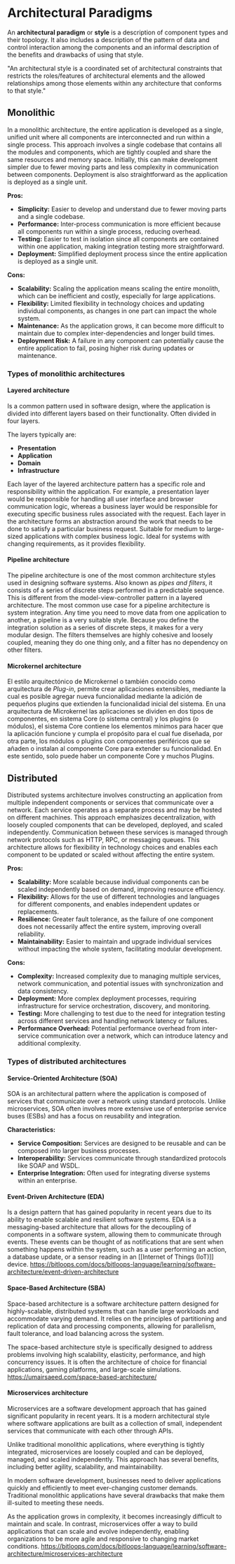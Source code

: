 # Architectural Paradigms


An **architectural paradigm** or **style** is a description of component types and their topology. It also includes a description of the pattern of data and control interaction among the components and an informal description of the benefits and drawbacks of using that style.

"An architectural style is a coordinated set of architectural constraints that restricts the roles/features of architectural elements and the allowed relationships among those elements within any architecture that conforms to that style."

## Monolithic
In a monolithic architecture, the entire application is developed as a single, unified unit where all components are interconnected and run within a single process. This approach involves a single codebase that contains all the modules and components, which are tightly coupled and share the same resources and memory space. Initially, this can make development simpler due to fewer moving parts and less complexity in communication between components. Deployment is also straightforward as the application is deployed as a single unit.

**Pros:**
- **Simplicity:** Easier to develop and understand due to fewer moving parts and a single codebase.
- **Performance:** Inter-process communication is more efficient because all components run within a single process, reducing overhead.
- **Testing:** Easier to test in isolation since all components are contained within one application, making integration testing more straightforward.
- **Deployment:** Simplified deployment process since the entire application is deployed as a single unit.

**Cons:**
- **Scalability:** Scaling the application means scaling the entire monolith, which can be inefficient and costly, especially for large applications.
- **Flexibility:** Limited flexibility in technology choices and updating individual components, as changes in one part can impact the whole system.
- **Maintenance:** As the application grows, it can become more difficult to maintain due to complex inter-dependencies and longer build times.
- **Deployment Risk:** A failure in any component can potentially cause the entire application to fail, posing higher risk during updates or maintenance.


### Types of monolithic architectures

#### Layered architecture
Is a common pattern used in software design, where the application is divided into different layers based on their functionality. Often divided in four layers.

The layers typically are:
- **Presentation**
- **Application**
- **Domain**
- **Infrastructure**

Each layer of the layered architecture pattern has a specific role and responsibility within the application. For example, a presentation layer would be responsible for handling all user interface and browser communication logic, whereas a business layer would be responsible for executing specific business rules associated with the request. Each layer in the architecture forms an abstraction around the work that needs to be done to satisfy a particular business request.
Suitable for medium to large-sized applications with complex business logic. Ideal for systems with changing requirements, as it provides flexibility.


#### Pipeline architecture
The pipeline architecture is one of the most common architecture styles used in designing software systems. Also known as _pipes and filters_, it consists of a series of discrete steps performed in a predictable sequence. This is different from the model-view-controller pattern in a layered architecture.
The most common use case for a pipeline architecture is system integration. Any time you need to move data from one application to another, a pipeline is a very suitable style. Because you define the integration solution as a series of discrete steps, it makes for a very modular design. The filters themselves are highly cohesive and loosely coupled, meaning they do one thing only, and a filter has no dependency on other filters.


#### Microkernel architecture
El estilo arquitectónico de Microkernel o también conocido como arquitectura de *Plug-in*, permite crear aplicaciones extensibles, mediante la cual es posible agregar nueva funcionalidad mediante la adición de pequeños plugins que extienden la funcionalidad inicial del sistema.
En una arquitectura de Microkernel las aplicaciones se dividen en dos tipos de componentes, en sistema Core (o sistema central) y los plugins (o módulos), el sistema Core contiene los elementos mínimos para hacer que la aplicación funcione y cumpla el propósito para el cual fue diseñada, por otra parte, los módulos o plugins con componentes periféricos que se añaden o instalan al componente Core para extender su funcionalidad. En este sentido, solo puede haber un componente Core y muchos Plugins.



## Distributed
Distributed systems architecture involves constructing an application from multiple independent components or services that communicate over a network. Each service operates as a separate process and may be hosted on different machines. This approach emphasizes decentralization, with loosely coupled components that can be developed, deployed, and scaled independently. Communication between these services is managed through network protocols such as HTTP, RPC, or messaging queues. This architecture allows for flexibility in technology choices and enables each component to be updated or scaled without affecting the entire system.

**Pros:**
- **Scalability:** More scalable because individual components can be scaled independently based on demand, improving resource efficiency.
- **Flexibility:** Allows for the use of different technologies and languages for different components, and enables independent updates or replacements.
- **Resilience:** Greater fault tolerance, as the failure of one component does not necessarily affect the entire system, improving overall reliability.
- **Maintainability:** Easier to maintain and upgrade individual services without impacting the whole system, facilitating modular development.

**Cons:**
- **Complexity:** Increased complexity due to managing multiple services, network communication, and potential issues with synchronization and data consistency.
- **Deployment:** More complex deployment processes, requiring infrastructure for service orchestration, discovery, and monitoring.
- **Testing:** More challenging to test due to the need for integration testing across different services and handling network latency or failures.
- **Performance Overhead:** Potential performance overhead from inter-service communication over a network, which can introduce latency and additional complexity.

### Types of distributed architectures

#### Service-Oriented Architecture (SOA)
SOA is an architectural pattern where the application is composed of services that communicate over a network using standard protocols. Unlike microservices, SOA often involves more extensive use of enterprise service buses (ESBs) and has a focus on reusability and integration.

**Characteristics:**
- **Service Composition:** Services are designed to be reusable and can be composed into larger business processes.
- **Interoperability:** Services communicate through standardized protocols like SOAP and WSDL.
- **Enterprise Integration:** Often used for integrating diverse systems within an enterprise.

#### Event-Driven Architecture (EDA)
Is a design pattern that has gained popularity in recent years due to its ability to enable scalable and resilient software systems. EDA is a messaging-based architecture that allows for the decoupling of components in a software system, allowing them to communicate through events. These events can be thought of as notifications that are sent when something happens within the system, such as a user performing an action, a database update, or a sensor reading in an [[Internet of Things (IoT)]] device.
https://bitloops.com/docs/bitloops-language/learning/software-architecture/event-driven-architecture

#### Space-Based Architecture (SBA)
Space-based architecture is a software architecture pattern designed for highly-scalable, distributed systems that can handle large workloads and accommodate varying demand. It relies on the principles of partitioning and replication of data and processing components, allowing for parallelism, fault tolerance, and load balancing across the system.

The space-based architecture style is specifically designed to address problems involving high scalability, elasticity, performance, and high concurrency issues. It is often the architecture of choice for financial applications, gaming platforms, and large-scale simulations.
https://umairsaeed.com/space-based-architecture/

#### Microservices architecture
Microservices are a software development approach that has gained significant popularity in recent years. It is a modern architectural style where software applications are built as a collection of small, independent services that communicate with each other through APIs.

Unlike traditional monolithic applications, where everything is tightly integrated, microservices are loosely coupled and can be deployed, managed, and scaled independently. This approach has several benefits, including better agility, scalability, and maintainability.

In modern software development, businesses need to deliver applications quickly and efficiently to meet ever-changing customer demands. Traditional monolithic applications have several drawbacks that make them ill-suited to meeting these needs.

As the application grows in complexity, it becomes increasingly difficult to maintain and scale. In contrast, microservices offer a way to build applications that can scale and evolve independently, enabling organizations to be more agile and responsive to changing market conditions.
https://bitloops.com/docs/bitloops-language/learning/software-architecture/microservices-architecture

